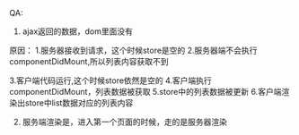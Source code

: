 





QA:
1. ajax返回的数据，dom里面没有

原因：
1.服务器接收到请求，这个时候store是空的
2.服务器端不会执行componentDidMount,所以列表内容获取不到

3.客户端代码运行,这个时候store依然是空的
4.客户端执行componentDidMount，列表数据被获取
5.store中的列表数据被更新
6.客户端渲染出store中list数据对应的列表内容


2. 服务端渲染是，进入第一个页面的时候，走的是服务器渲染